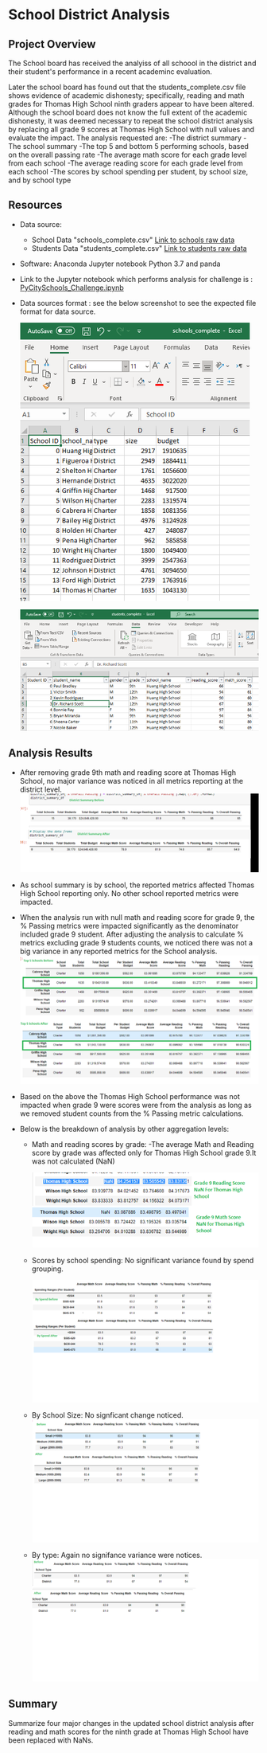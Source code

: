 # School District Analysis

## Project Overview
The School board has received the analyiss of all schoool in the district and their student's performance in a recent academinc evaluation.

Later the school board has found out that the students_complete.csv file shows evidence of academic dishonesty; specifically, reading and math grades for Thomas High School ninth graders appear to have been altered. Although the school board does not know the full extent of the academic dishonesty, it was deemed necessary to repeat the school district analysis by replacing all grade 9 scores at Thomas High School with null values and evaluate the impact.
The analysis requested are:
-The district summary
-The school summary
-The top 5 and bottom 5 performing schools, based on the overall passing rate
-The average math score for each grade level from each school
-The average reading score for each grade level from each school
-The scores by school spending per student, by school size, and by school type

## Resources
- Data source: 
    - School Data "schools_complete.csv" [Link to schools raw data](Resources/schools_complete.csv)
    - Students Data "students_complete.csv" [Link to students raw data](Resources/students_complete.csv)
    
- Software: Anaconda Jupyter notebook Python 3.7 and panda
- Link to the Jupyter notebook which performs analysis for challenge is : [PyCitySchools_Challenge.ipynb](PyCitySchools_Challenge.ipynb)
- Data sources format : see the below screenshot to see the expected file format for data source.

  ![datasource file format](Resources/School_format.png)
  
  ![datasource file format](Resources/Student_format.png)


## Analysis Results
- After removing grade 9th math and reading score at Thomas High School, no major variance was noticed in all metrics reporting at the district level.
     ![District analysis before vs after](Resources/District_Summary_Before_Vs_After.png)
- As school summary is by school, the reported metrics affected Thomas High School reporting only. No other school reported metrics were impacted.

- When the analysis run with null math and reading score for grade 9, the % Passing metrics were impacted significantly as the denominator included grade 9 student. After adjusting the analysis to calculate % metrics excluding grade 9 students counts, we noticed there was not a big variance in any reported metrics for the School analysis.
    ![Thomas High School reporting before vs after](Resources/Compare_Thomas_High_school_before_vs_after.png)
    
- Based on the above the Thomas High School performance was not impacted when grade 9 were scores were from the analysis as long as we removed student counts from the % Passing metric calculations.
 
- Below is the breakdown of analysis by other aggregation levels:
    - Math and reading scores by grade:
        -The average Math and Reading score by grade was affected only for Thomas High School grade 9.It was not calculated (NaN)
        
        ![Thomas High School Grade Scores after](Resources/Thomas_High_School_Grade_score.png)
    
    - Scores by school spending: No significant variance found by spend grouping.
        
        ![By Spend analysis before vs after](Resources/By_Spend_analysis_before_vs_after.png)       
     - By School Size: No signficant change noticed.     
        ![By Size analysis before vs after](Resources/By_Size_analysis_before_vs_after.png)
        
     - By type: Again no signifance variance were notices.
      ![By Type analysis before vs after](Resources/By_Type_analysis_before_vs_after.png)

## Summary

Summarize four major changes in the updated school district analysis after reading and math scores for the ninth grade at Thomas High School have been replaced with NaNs.
